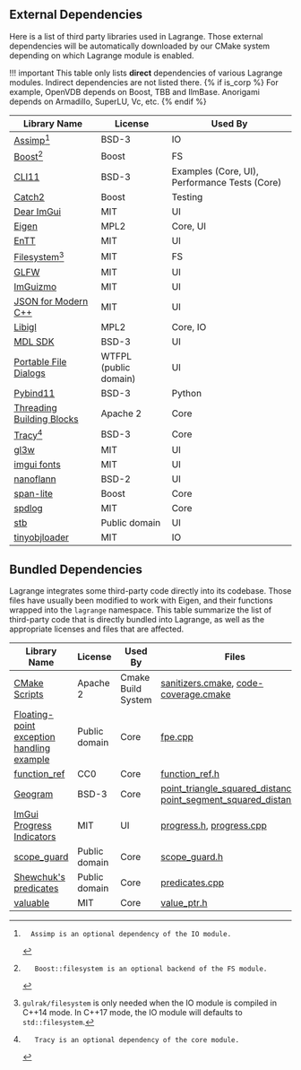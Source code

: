 ## External Dependencies

Here is a list of third party libraries used in Lagrange. Those external dependencies will be automatically downloaded by our CMake system depending on which Lagrange module is enabled.

!!! important
    This table only lists **direct** dependencies of various Lagrange modules. Indirect dependencies are not listed there. {% if is_corp %} For example, OpenVDB depends on Boost, TBB and IlmBase. Anorigami depends on Armadillo, SuperLU, Vc, etc. {% endif %}

| Library Name                                                                 | License               | Used By                                       |
|------------------------------------------------------------------------------|-----------------------|-----------------------------------------------|
| [Assimp](https://github.com/assimp/assimp)[^0_assimp]                        | BSD-3                 | IO                                            |
| [Boost](https://www.boost.org/)[^1_boost]                                    | Boost                 | FS                                            |
| [CLI11](https://github.com/CLIUtils/CLI11)                                   | BSD-3                 | Examples (Core, UI), Performance Tests (Core) |
| [Catch2](https://github.com/catchorg/Catch2)                                 | Boost                 | Testing                                       |
| [Dear ImGui](https://github.com/ocornut/imgui)                               | MIT                   | UI                                            |
| [Eigen](https://eigen.tuxfamily.org/)                                        | MPL2                  | Core, UI                                      |
| [EnTT](https://github.com/skypjack/entt)                                     | MIT                   | UI                                            |
| [Filesystem](https://github.com/gulrak/filesystem)[^2_filesystem]            | MIT                   | FS                                            |
| [GLFW](https://github.com/glfw/glfw)                                         | MIT                   | UI                                            |
| [ImGuizmo](https://github.com/CedricGuillemet/ImGuizmo)                      | MIT                   | UI                                            |
| [JSON for Modern C++](https://github.com/nlohmann/json)                      | MIT                   | UI                                            |
| [Libigl](https://github.com/libigl/libigl/)                                  | MPL2                  | Core, IO                                      |
| [MDL SDK](https://developer.nvidia.com/mdl-sdk)                              | BSD-3                 | UI                                            |
| [Portable File Dialogs](https://github.com/samhocevar/portable-file-dialogs) | WTFPL (public domain) | UI                                            |
| [Pybind11](https://github.com/pybind/pybind11)                               | BSD-3                 | Python                                        |
| [Threading Building Blocks](https://github.com/oneapi-src/oneTBB)            | Apache 2              | Core                                          |
| [Tracy](https://github.com/wolfpld/tracy)[^3_tracy]                          | BSD-3                 | Core                                          |
| [gl3w](https://github.com/skaslev/gl3w)                                      | MIT                   | UI                                            |
| [imgui fonts](https://github.com/HasKha/imgui-fonts)                         | MIT                   | UI                                            |
| [nanoflann](https://github.com/jlblancoc/nanoflann)                          | BSD-2                 | UI                                            |
| [span-lite](https://github.com/martinmoene/span-lite)                        | Boost                 | Core                                          |
| [spdlog](https://github.com/gabime/spdlog)                                   | MIT                   | Core                                          |
| [stb](https://github.com/nothings/stb)                                       | Public domain         | UI                                            |
| [tinyobjloader](https://github.com/tinyobjloader/tinyobjloader)              | MIT                   | IO                                            |

[^0_assimp]:      Assimp is an optional dependency of the IO module.
[^1_boost]:       Boost::filesystem is an optional backend of the FS module.
[^2_filesystem]:  `gulrak/filesystem` is only needed when the IO module is compiled in C++14 mode. In C++17 mode, the IO module will defaults to `std::filesystem`.
[^3_tracy]:       Tracy is an optional dependency of the core module.

## Bundled Dependencies

Lagrange integrates some third-party code directly into its codebase. Those files have usually been modified to work with Eigen, and their functions wrapped into the `lagrange` namespace.
This table summarize the list of third-party code that is directly bundled into Lagrange, as well as the appropriate licenses and files that are affected.

| Library Name                                                                                                                   | License       | Used By            | Files                                                                                                                                                                                                                                                                                            |
|--------------------------------------------------------------------------------------------------------------------------------|---------------|--------------------|--------------------------------------------------------------------------------------------------------------------------------------------------------------------------------------------------------------------------------------------------------------------------------------------------|
| [CMake Scripts](https://github.com/StableCoder/cmake-scripts)                                                                  | Apache 2      | Cmake Build System | [sanitizers.cmake](https://github.com/adobe/lagrange/blob/main/cmake/recipes/external/sanitizers.cmake), [code-coverage.cmake](https://github.com/adobe/lagrange/blob/main/cmake/recipes/external/code-coverage.cmake)                                                                           |
| [Floating-point exception handling example](http://www-personal.umich.edu/~williams/archive/computation/fe-handling-example.c) | Public domain | Core               | [fpe.cpp](https://github.com/adobe/lagrange/blob/main/modules/core/src/fpe.cpp)                                                                                                                                                                                                                  |
| [function_ref](https://github.com/TartanLlama/function_ref)                                                                    | CC0           | Core               | [function_ref.h](https://github.com/adobe/lagrange/blob/main/modules/core/include/lagrange/utils/function_ref.h)                                                                                                                                                                                 |
| [Geogram](https://github.com/BrunoLevy/geogram)                                                                                | BSD-3         | Core               | [point_triangle_squared_distance.h](https://github.com/adobe/lagrange/blob/main/modules/core/include/lagrange/point_triangle_squared_distance.h), [point_segment_squared_distance.h](https://github.com/adobe/lagrange/blob/main/modules/core/include/lagrange/point_segment_squared_distance.h) |
| [ImGui Progress Indicators](https://github.com/ocornut/imgui/issues/1901)                                                      | MIT           | UI                 | [progress.h](https://github.com/adobe/lagrange/blob/main/modules/ui/include/lagrange/ui/imgui/progress.h), [progress.cpp](https://github.com/adobe/lagrange/blob/main/modules/ui/src/imgui/progress.cpp)                                                                                         |
| [scope_guard](https://github.com/ricab/scope_guard/blob/master/scope_guard.hpp)                                                | Public domain | Core               | [scope_guard.h](https://github.com/adobe/lagrange/blob/main/modules/core/include/lagrange/utils/scope_guard.h)                                                                                                                                                                                   |
| [Shewchuk's predicates](https://www.cs.cmu.edu/~quake/robust.html)                                                             | Public domain | Core               | [predicates.cpp](https://github.com/adobe/lagrange/blob/main/modules/core/src/predicates.cpp)                                                                                                                                                                                                    |
| [valuable](https://github.com/LoopPerfect/valuable)                                                                            | MIT           | Core               | [value_ptr.h](https://github.com/adobe/lagrange/blob/main/modules/core/include/lagrange/utils/value_ptr.h)                                                                                                                                                                                       |
